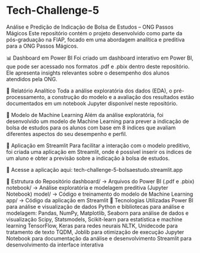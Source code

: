 # Tech-Challenge-5
Análise e Predição de Indicação de Bolsa de Estudos – ONG Passos Mágicos
Este repositório contém o projeto desenvolvido como parte da pós-graduação na FIAP, focado em uma abordagem analítica e preditiva para a ONG Passos Mágicos.

📊 Dashboard em Power BI
Foi criado um dashboard interativo em Power BI, que pode ser acessado nos formatos .pdf e .pbix dentro deste repositório. Ele apresenta insights relevantes sobre o desempenho dos alunos atendidos pela ONG.

📑 Relatório Analítico
Toda a análise exploratória dos dados (EDA), o pré-processamento, a construção do modelo e a avaliação dos resultados estão documentados em um notebook Jupyter disponível neste repositório.

🤖 Modelo de Machine Learning
Além da análise exploratória, foi desenvolvido um modelo de Machine Learning para prever a indicação de bolsa de estudos para os alunos com base em 8 índices que avaliam diferentes aspectos do seu desempenho e perfil.

🚀 Aplicação em Streamlit
Para facilitar a interação com o modelo preditivo, foi criada uma aplicação em Streamlit, onde é possível inserir os índices de um aluno e obter a previsão sobre a indicação à bolsa de estudos.

🔗 Acesse a aplicação aqui: tech-challenge-5-bolsaestudo.streamlit.app

📂 Estrutura do Repositório
dashboard/ → Arquivos do Power BI (.pdf e .pbix)
notebook/ → Análise exploratória e modelagem preditiva (Jupyter Notebook)
model/ → Código e treinamento do modelo de Machine Learning
app/ → Código da aplicação em Streamlit
📌 Tecnologias Utilizadas
Power BI para análise e visualização de dados
Python e bibliotecas para análise e modelagem:
Pandas, NumPy, Matplotlib, Seaborn para análise de dados e visualização
Scipy, Statsmodels, Scikit-learn para estatística e machine learning
TensorFlow, Keras para redes neurais
NLTK, Unidecode para tratamento de texto
TQDM, Joblib para otimização de execução
Jupyter Notebook para documentação da análise e desenvolvimento
Streamlit para desenvolvimento da interface interativa
